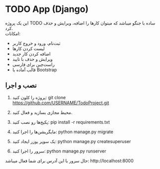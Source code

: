 # TODO App (Django)

این یک پروژه TODO ساده با جنگو میباشد که میتوان کارها را اضافه، ویرایش و حذف کرد.  
امکانات:
- ثبت‌نام، ورود و خروج کاربر
- لیست کردن کارها
- اضافه کردن کار جدید
- ویرایش و حذف با تایید
- راست‌چین برای فارسی
- قالب آماده با Bootstrap

## نصب و اجرا
1. پروژه را کلون کنید:
git clone https://github.com/USERNAME/TodoProject.git

2. محیط مجازی بسازید و فعال کنید.

3. پکیج‌ها رو نصب کنید: 
pip install -r requirements.txt

4. مایگریشن‌ها را اجرا کنید:
python manage.py migrate

5. یک سوپر یوزر ایجاد کنید:
python manage.py createsuperuser

6. سرور را اجرا کنید:
python manage.py runserver

حال سرور با این آدرس برای شما فعال میباشد:
http://localhost:8000
